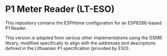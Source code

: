 # P1 Meter Reader (LT-ESO)

This repository contains the ESPHome configuration for an ESP8266-based P1 Reader.

This version is adapted from various other implementations using the DSMR library, modified specifically to align with the addresses and descriptions defined in the Lithuanian P1 specification (provided by ESO).
